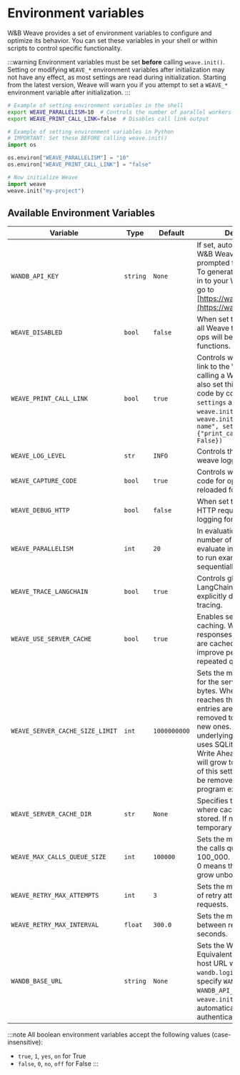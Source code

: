 # Environment variables

W&B Weave provides a set of environment variables to configure and optimize its behavior. You can set these variables in your shell or within scripts to control specific functionality.

:::warning
Environment variables must be set **before** calling `weave.init()`. Setting or modifying `WEAVE_*` environment variables after initialization may not have any effect, as most settings are read during initialization. Starting from the latest version, Weave will warn you if you attempt to set a `WEAVE_*` environment variable after initialization.
:::

```bash
# Example of setting environment variables in the shell
export WEAVE_PARALLELISM=10  # Controls the number of parallel workers
export WEAVE_PRINT_CALL_LINK=false  # Disables call link output
```

```python
# Example of setting environment variables in Python
# IMPORTANT: Set these BEFORE calling weave.init()
import os

os.environ["WEAVE_PARALLELISM"] = "10"
os.environ["WEAVE_PRINT_CALL_LINK"] = "false"

# Now initialize Weave
import weave
weave.init("my-project")
```

## Available Environment Variables

| Variable | Type | Default | Description |
|----------|------|---------|-------------|
| `WANDB_API_KEY` | `string` | `None` | If set, automatically log into W&B Weave without being prompted for your API key. To generate an API key, log in to your W&B account and go to [https://wandb.ai/authorize](https://wandb.ai/authorize). |
| `WEAVE_DISABLED` | `bool` | `false` | When set to `true`, disables all Weave tracing. Weave ops will behave like regular functions. |
| `WEAVE_PRINT_CALL_LINK` | `bool` | `true` | Controls whether to print a link to the Weave UI when calling a Weave op. You can also set this directly in your code by configuring the `settings` argurment for `weave.init()` like this: `weave.init("your-project-name", settings={"print_call_link": False})` |
| `WEAVE_LOG_LEVEL` | `str` | `INFO` | Controls the log level of the weave logger.
| `WEAVE_CAPTURE_CODE` | `bool` | `true` | Controls whether to save code for ops so they can be reloaded for later use. |
| `WEAVE_DEBUG_HTTP` | `bool` | `false` | When set to `true`, turns on HTTP request and response logging for debugging. |
| `WEAVE_PARALLELISM` | `int` | `20` | In evaluations, controls the number of examples to evaluate in parallel. Set to `1` to run examples sequentially. |
| `WEAVE_TRACE_LANGCHAIN` | `bool` | `true` | Controls global tracing for LangChain. Set to `false` to explicitly disable LangChain tracing. |
| `WEAVE_USE_SERVER_CACHE` | `bool` | `true` | Enables server response caching. When enabled, responses from the server are cached to disk to improve performance for repeated queries. |
| `WEAVE_SERVER_CACHE_SIZE_LIMIT` | `int` | `1000000000` | Sets the maximum size limit for the server cache in bytes. When the cache reaches this size, older entries are automatically removed to make space for new ones. Important: the underlying implementation uses SQLite which has a Write Ahead Log (WAL) that will grow to 4MB regardless of this setting. This WAL will be removed when the program exits. |
| `WEAVE_SERVER_CACHE_DIR` | `str` | `None` | Specifies the directory where cache files should be stored. If not set, a temporary directory is used. |
| `WEAVE_MAX_CALLS_QUEUE_SIZE` | `int` | `100000` | Sets the maximum size of the calls queue.  Defaults to 100_000.  Setting a value of 0 means the queue can grow unbounded. |
| `WEAVE_RETRY_MAX_ATTEMPTS` | `int` | `3` | Sets the maximum number of retry attempts for failed requests. |
| `WEAVE_RETRY_MAX_INTERVAL` | `float` | `300.0` | Sets the maximum interval between retry attempts in seconds. |
| `WANDB_BASE_URL` | `string` | `None` | Sets the Weave host URL. Equivalent to entering the host URL when prompted by `wandb.login()`. You can specify `WANDB_BASE_URL` and `WANDB_API_KEY` before using `weave.init()` to automatically log into and authenticate to Weave. |

:::note
All boolean environment variables accept the following values (case-insensitive):
- `true`, `1`, `yes`, `on` for True
- `false`, `0`, `no`, `off` for False
:::
